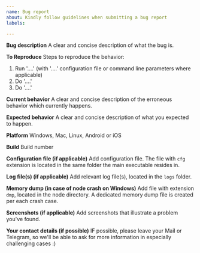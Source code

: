 ```yaml
---
name: Bug report
about: Kindly follow guidelines when submitting a bug report
labels: 

---
```


**Bug description**
A clear and concise description of what the bug is.

**To Reproduce**
Steps to reproduce the behavior:
1. Run '....' (with '....' configuration file or command line parameters where applicable)
2. Do '....'
3. Do '....'

**Current behavior**
A clear and concise description of the erroneous behavior which currently happens.

**Expected behavior**
A clear and concise description of what you expected to happen.

**Platform**
Windows, Mac, Linux, Android or iOS

**Build**
Build number

**Configuration file (if applicable)**
Add configuration file. The file with `cfg` extension is located in the same folder the main executable resides in.

**Log file(s) (if applicable)**
Add relevant log file(s),  located in the `logs` folder.

**Memory dump (in case of node crash on Windows)**
Add file with extension `dmp`, located in the node directory. A dedicated memory dump file is created per each crash case.

**Screenshots (if applicable)**
Add screenshots that illustrate a problem you've found.

**Your contact details (if possible)**
IF possible, please leave your Mail or Telegram, so we'll be able to ask for more information in especially challenging cases :)
